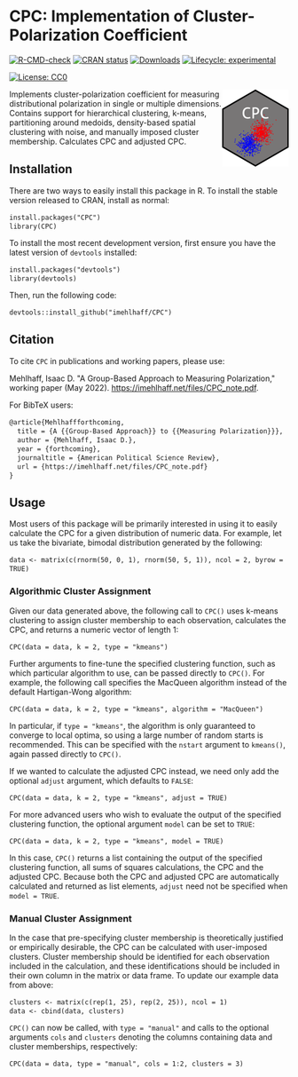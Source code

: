 # CPC: Implementation of Cluster-Polarization Coefficient

<!-- badges: start -->
[![R-CMD-check](https://github.com/imehlhaff/CPC/actions/workflows/R-CMD-check.yaml/badge.svg)](https://github.com/imehlhaff/CPC/actions/workflows/R-CMD-check.yaml)
[![CRAN status](https://www.r-pkg.org/badges/version/CPC)](https://CRAN.R-project.org/package=CPC)
[![Downloads](https://cranlogs.r-pkg.org/badges/grand-total/CPC)](https://cran.r-project.org/package=CPC)
[![Lifecycle: experimental](https://img.shields.io/badge/lifecycle-experimental-orange.svg)](https://lifecycle.r-lib.org/articles/stages.html#experimental)
<!-- [![DOI](https://zenodo.org/badge/DOI/10.5281/zenodo.290683.svg)](https://doi.org/10.5281/zenodo.290683) -->
[![License: CC0](https://img.shields.io/cran/l/CPC)](http://imehlhaff.net/CPC/LICENSE.html)
<!-- [![Codecov test coverage](https://codecov.io/gh/imehlhaff/CPC/branch/master/graph/badge.svg)](https://app.codecov.io/gh/imehlhaff/CPC?branch=master) -->
<!-- badges: end -->

<a href="http://imehlhaff.net/CPC/"><img src="man/figures/logo.png" align="right" height="139" alt="CPC website" /></a>

Implements cluster-polarization coefficient for measuring distributional polarization in single or multiple dimensions. Contains support for hierarchical clustering, k-means, partitioning around medoids, density-based spatial clustering with noise, and manually imposed cluster membership. Calculates CPC and adjusted CPC.

## Installation

There are two ways to easily install this package in R. To install the stable version released to CRAN, install as normal:

```
install.packages("CPC")
library(CPC)
```

To install the most recent development version, first ensure you have the latest version of ```devtools``` installed:

```
install.packages("devtools")
library(devtools)
```

Then, run the following code:

```
devtools::install_github("imehlhaff/CPC")
```

## Citation

To cite ```CPC``` in publications and working papers, please use:

Mehlhaff, Isaac D. "A Group-Based Approach to Measuring Polarization," working paper (May 2022). https://imehlhaff.net/files/CPC_note.pdf.

For BibTeX users:

```
@article{Mehlhaffforthcoming,
  title = {A {{Group-Based Approach}} to {{Measuring Polarization}}},
  author = {Mehlhaff, Isaac D.},
  year = {forthcoming},
  journaltitle = {American Political Science Review},
  url = {https://imehlhaff.net/files/CPC_note.pdf}
}
```

## Usage

Most users of this package will be primarily interested in using it to easily calculate the CPC for a given distribution of numeric data. For example, let us take the bivariate, bimodal distribution generated by the following:

```
data <- matrix(c(rnorm(50, 0, 1), rnorm(50, 5, 1)), ncol = 2, byrow = TRUE)
```

### Algorithmic Cluster Assignment

Given our data generated above, the following call to ```CPC()``` uses k-means clustering to assign cluster membership to each observation, calculates the CPC, and returns a numeric vector of length 1:

```
CPC(data = data, k = 2, type = "kmeans")
```

Further arguments to fine-tune the specified clustering function, such as which particular algorithm to use, can be passed directly to ```CPC()```. For example, the following call specifies the MacQueen algorithm instead of the default Hartigan-Wong algorithm:

```
CPC(data = data, k = 2, type = "kmeans", algorithm = "MacQueen")
```

In particular, if ```type = "kmeans"```, the algorithm is only guaranteed to converge to local optima, so using a large number of random starts is recommended. This can be specified with the ```nstart``` argument to ```kmeans()```, again passed directly to ```CPC()```.

If we wanted to calculate the adjusted CPC instead, we need only add the optional ```adjust``` argument, which defaults to ```FALSE```:

```
CPC(data = data, k = 2, type = "kmeans", adjust = TRUE)
```

For more advanced users who wish to evaluate the output of the specified clustering function, the optional argument ```model``` can be set to ```TRUE```:

```
CPC(data = data, k = 2, type = "kmeans", model = TRUE)
```

In this case, ```CPC()``` returns a list containing the output of the specified clustering function, all sums of squares calculations, the CPC and the adjusted CPC. Because both the CPC and adjusted CPC are automatically calculated and returned as list elements, ```adjust``` need not be specified when ```model = TRUE```.

### Manual Cluster Assignment

In the case that pre-specifying cluster membership is theoretically justified or empirically desirable, the CPC can be calculated with user-imposed clusters. Cluster membership should be identified for each observation included in the calculation, and these identifications should be included in their own column in the matrix or data frame. To update our example data from above:

```
clusters <- matrix(c(rep(1, 25), rep(2, 25)), ncol = 1)
data <- cbind(data, clusters)
```

```CPC()``` can now be called, with ```type = "manual"``` and calls to the optional arguments ```cols``` and ```clusters``` denoting the columns containing data and cluster memberships, respectively:

```
CPC(data = data, type = "manual", cols = 1:2, clusters = 3)
```
